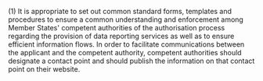 (1) It is appropriate to set out common standard forms, templates and procedures to ensure a common understanding and enforcement among Member States' competent authorities of the authorisation process regarding the provision of data reporting services as well as to ensure efficient information flows. In order to facilitate communications between the applicant and the competent authority, competent authorities should designate a contact point and should publish the information on that contact point on their website.